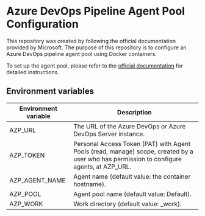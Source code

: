 # Azure DevOps Pipeline Agent Pool Configuration

This repository was created by following the official documentation provided by Microsoft. The purpose of this repository is to configure an Azure DevOps pipeline agent pool using Docker containers.

To set up the agent pool, please refer to the [official documentation](https://learn.microsoft.com/en-us/azure/devops/pipelines/agents/docker?view=azure-devops) for detailed instructions.

## Environment variables
| Environment variable | Description                                                                                          |
|----------------------|------------------------------------------------------------------------------------------------------|
| AZP_URL              | The URL of the Azure DevOps or Azure DevOps Server instance.                                         |
| AZP_TOKEN            | Personal Access Token (PAT) with Agent Pools (read, manage) scope, created by a user who has permission to configure agents, at AZP_URL. |
| AZP_AGENT_NAME       | Agent name (default value: the container hostname).                                                   |
| AZP_POOL             | Agent pool name (default value: Default).                                                             |
| AZP_WORK             | Work directory (default value: _work).                                                                |

